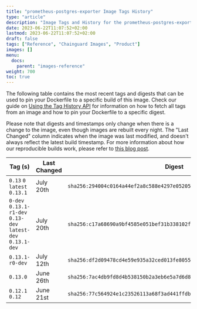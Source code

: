 ```yaml
---
title: "prometheus-postgres-exporter Image Tags History"
type: "article"
description: "Image Tags and History for the prometheus-postgres-exporter Chainguard Image"
date: 2023-06-22T11:07:52+02:00
lastmod: 2023-06-22T11:07:52+02:00
draft: false
tags: ["Reference", "Chainguard Images", "Product"]
images: []
menu:
  docs:
    parent: "images-reference"
weight: 700
toc: true
---
```


The following table contains the most recent tags and digests that can be used to pin your Dockerfile to a specific build of this image. Check our guide on [Using the Tag History API](/chainguard/chainguard-images/using-the-tag-history-api/) for information on how to fetch all tags from an image and how to pin your Dockerfile to a specific digest.

Please note that digests and timestamps only change when there is a change to the image, even though images are rebuilt every night. The "Last Changed" column indicates when the image was last modified, and doesn't always reflect the latest build timestamp. For more information about how our reproducible builds work, please refer to [this blog post](https://www.chainguard.dev/unchained/reproducing-chainguards-reproducible-image-builds).

| Tag (s)                                                       | Last Changed | Digest                                                                    |
|---------------------------------------------------------------|--------------|---------------------------------------------------------------------------|
|  `0.13` `0` `latest` `0.13.1`                                 | July 20th    | `sha256:294004c0164a44ef2a8c588e4297e052059bb1143be7166b954c78ed212a0149` |
|  `0-dev` `0.13.1-r1-dev` `0.13-dev` `latest-dev` `0.13.1-dev` | July 20th    | `sha256:c17a68690a9bf4585e051bef31b338102f915919eac2deced49b70d71e136d85` |
|  `0.13.1-r0-dev`                                              | July 12th    | `sha256:df2d09478cd4e59e935a32ced013fe8055c8ae9153ea3fac641a1cb2a49ff552` |
|  `0.13.0`                                                     | June 26th    | `sha256:7ac4db9fd8d4b538150b2a3eb6e5a7d6d836701daaba8b20808ea7a64181e3f7` |
|  `0.12.1` `0.12`                                              | June 21st    | `sha256:77c564924e1c23526113a68f3ad441ffdbe66737d555fb5c50266eb9a96aa67c` |
